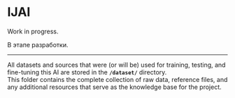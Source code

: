 # IJAI  
Work in progress.  

В этапе разработки.  

---

All datasets and sources that were (or will be) used for training, testing, and fine-tuning this AI are stored in the **`/dataset/`** directory.  
This folder contains the complete collection of raw data, reference files, and any additional resources that serve as the knowledge base for the project.  
